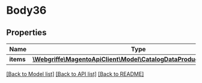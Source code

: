 # Body36

## Properties
Name | Type | Description | Notes
------------ | ------------- | ------------- | -------------
**items** | [**\Webgriffe\MagentoApiClient\Model\CatalogDataProductLinkInterface[]**](CatalogDataProductLinkInterface.md) |  | 

[[Back to Model list]](../README.md#documentation-for-models) [[Back to API list]](../README.md#documentation-for-api-endpoints) [[Back to README]](../README.md)


